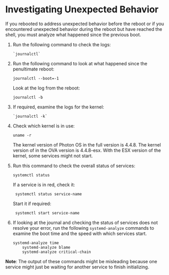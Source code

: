 # Investigating Unexpected Behavior

If you rebooted to address unexpected behavior before the reboot or if you encountered unexpected behavior during the reboot but have reached the shell, you must analyze what happened since the previous boot. 

1. Run the following command to check the logs:

	   `journalctl`

1. Run the following command to look at what happened since the penultimate reboot:

	`journalctl --boot=-1`

    Look at the log from the reboot: 

	`journalctl -b`

1. If required, examine the logs for the kernel:

	   `journalctl -k`

1. Check which kernel is in use:

	`uname -r`

    The kernel version of Photon OS in the full version is 4.4.8. The kernel version of in the OVA version is 4.4.8-esx. With the ESX version of the kernel, some services might not start. 

1. Run this command to check the overall status of services:

	`systemctl status` 

    If a service is in red, check it: 
    
    	systemctl status service-name
    
    Start it if required: 
    
    	systemctl start service-name

1. If looking at the journal and checking the status of services does not resolve your error, run the following `systemd-analyze` commands to examine the boot time and the speed with which services start.
	
    ```
    systemd-analyze time
    	systemd-analyze blame
    	systemd-analyze critical-chain
    ```

 
**Note**: The output of these commands might be misleading because one service might just be waiting for another service to finish initializing.

